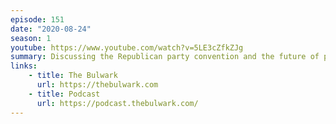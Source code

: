 ```yaml
---
episode: 151
date: "2020-08-24"
season: 1
youtube: https://www.youtube.com/watch?v=5LE3cZfkZJg
summary: Discussing the Republican party convention and the future of principled conservatism
links:
    - title: The Bulwark
      url: https://thebulwark.com
    - title: Podcast
      url: https://podcast.thebulwark.com/
---
```

